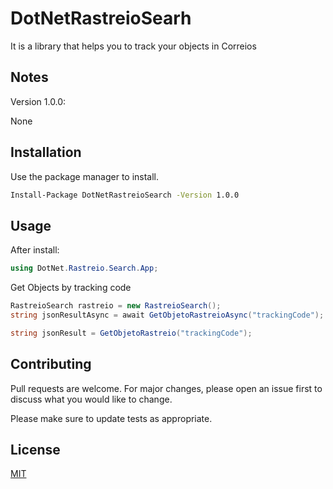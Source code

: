 # DotNetRastreioSearh
It is a library that helps you to track your objects in Correios

## Notes
Version 1.0.0:

None

## Installation

Use the package manager to install.

```bash
Install-Package DotNetRastreioSearch -Version 1.0.0
```

## Usage

After install:
```C#
using DotNet.Rastreio.Search.App;
```
Get Objects by tracking code
```C#
RastreioSearch rastreio = new RastreioSearch();
string jsonResultAsync = await GetObjetoRastreioAsync("trackingCode");

string jsonResult = GetObjetoRastreio("trackingCode");
```

## Contributing
Pull requests are welcome. For major changes, please open an issue first to discuss what you would like to change.

Please make sure to update tests as appropriate.

## License
[MIT](https://choosealicense.com/licenses/mit/)
